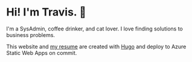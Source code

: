 # Hi! I'm Travis. :wave:

I'm a SysAdmin, coffee drinker, and cat lover. I love finding solutions to business problems.

This website and [my resume](https:/resume.tbaraki.net) are created with [Hugo](https://gohugo.io) and deploy to Azure Static Web Apps on commit.